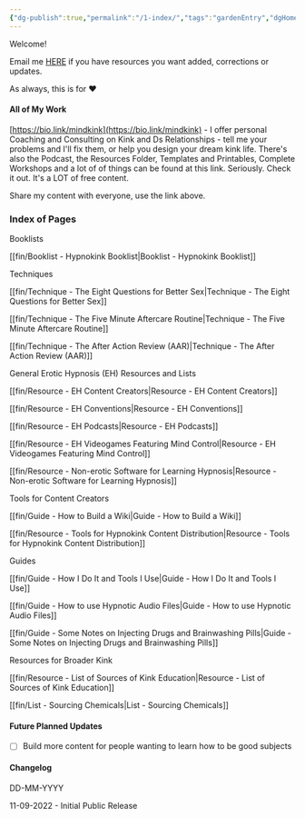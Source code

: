 ```yaml
---
{"dg-publish":true,"permalink":"/1-index/","tags":"gardenEntry","dgHomeLink":true,"dgPassFrontmatter":false}
---
```



Welcome!

Email me [HERE](mailto:thewordsmithspeaks@pm.me) if you have resources you want added, corrections or updates.

As always, this is for ❤️

#### All of My Work

[https://bio.link/mindkink](https://bio.link/mindkink) - I offer personal Coaching and Consulting on Kink and Ds Relationships - tell me your problems and I'll fix them, or help you design your dream kink life. There's also the Podcast, the Resources Folder, Templates and Printables, Complete Workshops and a lot of of things can be found at this link. Seriously. Check it out. It's a LOT of free content.

Share my content with everyone, use the link above.

### Index of Pages

Booklists

[[fin/Booklist - Hypnokink Booklist|Booklist - Hypnokink Booklist]]

Techniques

[[fin/Technique - The Eight Questions for Better Sex|Technique - The Eight Questions for Better Sex]]

[[fin/Technique - The Five Minute Aftercare Routine|Technique - The Five Minute Aftercare Routine]]

[[fin/Technique - The After Action Review (AAR)|Technique - The After Action Review (AAR)]]

General Erotic Hypnosis (EH) Resources and Lists

[[fin/Resource - EH Content Creators|Resource - EH Content Creators]]

[[fin/Resource - EH Conventions|Resource - EH Conventions]]

[[fin/Resource - EH Podcasts|Resource - EH Podcasts]]

[[fin/Resource - EH Videogames Featuring Mind Control|Resource - EH Videogames Featuring Mind Control]]

[[fin/Resource - Non-erotic Software for Learning Hypnosis|Resource - Non-erotic Software for Learning Hypnosis]]

Tools for Content Creators

[[fin/Guide - How to Build a Wiki|Guide - How to Build a Wiki]]

[[fin/Resource - Tools for Hypnokink Content Distribution|Resource - Tools for Hypnokink Content Distribution]]

Guides

[[fin/Guide - How I Do It and Tools I Use|Guide - How I Do It and Tools I Use]]

[[fin/Guide - How to use Hypnotic Audio Files|Guide - How to use Hypnotic Audio Files]]

[[fin/Guide - Some Notes on Injecting Drugs and Brainwashing Pills|Guide - Some Notes on Injecting Drugs and Brainwashing Pills]]

Resources for Broader Kink

[[fin/Resource - List of Sources of Kink Education|Resource - List of Sources of Kink Education]]

[[fin/List - Sourcing Chemicals|List - Sourcing Chemicals]]

#### Future Planned Updates
- [ ] Build more content for people wanting to learn how to be good subjects

#### Changelog

DD-MM-YYYY

11-09-2022 - Initial Public Release